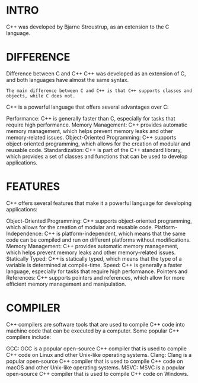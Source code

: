 
# INTRO
C++ was developed by Bjarne Stroustrup, as an extension to the C language.

# DIFFERENCE
Difference between C and C++
    C++ was developed as an extension of C, and both languages have almost the same syntax.

    The main difference between C and C++ is that C++ supports classes and objects, while C does not.

C++ is a powerful language that offers several advantages over C:

Performance: C++ is generally faster than C, especially for tasks that require high performance.
Memory Management: C++ provides automatic memory management, which helps prevent memory leaks and other memory-related issues.
Object-Oriented Programming: C++ supports object-oriented programming, which allows for the creation of modular and reusable code.
Standardization: C++ is part of the C++ standard library, which provides a set of classes and functions that can be used to develop applications.

# FEATURES
C++ offers several features that make it a powerful language for developing applications:

Object-Oriented Programming: C++ supports object-oriented programming, which allows for the creation of modular and reusable code.
Platform-Independence: C++ is platform-independent, which means that the same code can be compiled and run on different platforms without modifications.
Memory Management: C++ provides automatic memory management, which helps prevent memory leaks and other memory-related issues.
Statically Typed: C++ is statically typed, which means that the type of a variable is determined at compile-time.
Speed: C++ is generally a faster language, especially for tasks that require high performance.
Pointers and References: C++ supports pointers and references, which allow for more efficient memory management and manipulation.

# COMPILER
C++ compilers are software tools that are used to compile C++ code into machine code that can be executed by a computer. Some popular C++ compilers include:

GCC: GCC is a popular open-source C++ compiler that is used to compile C++ code on Linux and other Unix-like operating systems.
Clang: Clang is a popular open-source C++ compiler that is used to compile C++ code on macOS and other Unix-like operating systems.
MSVC: MSVC is a popular open-source C++ compiler that is used to compile C++ code on Windows.
